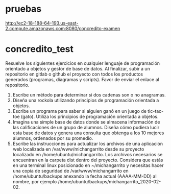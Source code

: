 # pruebas
http://ec2-18-188-64-193.us-east-2.compute.amazonaws.com:8080/concredito-examen

# concredito_test
Resuelve los siguientes ejercicios en cualquier lenguaje de programación orientado a objetos y gestor de base de datos. Al finalizar, subir a un repositorio en gitlab o github el proyecto con todos los productos generados (programas, diagramas y scripts). Favor de enviar el enlace al repositorio.

1. Escribe un método para determinar si dos cadenas son o no anagramas.
2. Diseña una rockola utilizando principios de programación orientada a objetos.
3. Escribe un programa para saber si alguien ganó en un juego de tic-tac-toe (gato).
Utiliza los principios de programación orientada a objetos.
4. Imagina una simple base de datos donde se almacena información de las
calificaciones de un grupo de alumnos. Diseña cómo pudiera lucir esta base de
datos y genera una consulta que obtenga a los 10 mejores alumnos, ordenados por
su promedio.
5. Escribe las instrucciones para actualizar los archivos de una aplicación web
localizada en /var/www/michangarrito desde su proyecto localizado en
/home/ubuntu/michangarrito. Los archivos necesarios se encuentran en la
carpeta dist dentro del proyecto.
Considera que estás en una terminal linux posicionado en ~/michangarrito y
necesitas hacer una copia de seguridad de /var/www/michangarrito en
/home/ubuntu/backups anexando la fecha actual (AAAA-MM-DD) al nombre,
por ejemplo /home/ubuntu/backups/michangarrito_2020-02-02.
